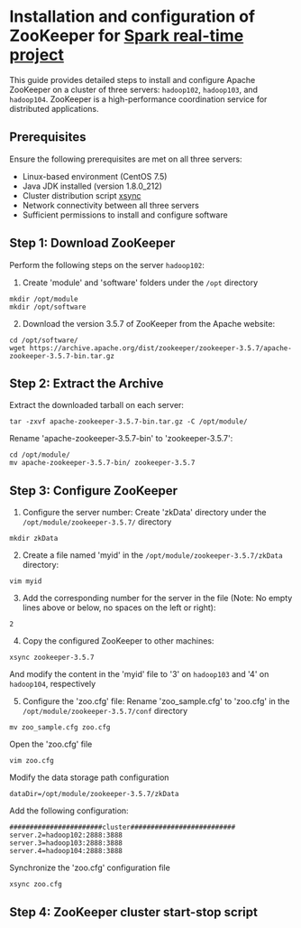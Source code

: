 # Installation and configuration of ZooKeeper for [Spark real-time project](https://github.com/PetitPoissonL/Spark_Streaming_Real_Time)
This guide provides detailed steps to install and configure Apache ZooKeeper on a cluster of three servers: `hadoop102`, `hadoop103`, and `hadoop104`. ZooKeeper is a high-performance coordination service for distributed applications.

## Prerequisites

Ensure the following prerequisites are met on all three servers:

- Linux-based environment (CentOS 7.5)
- Java JDK installed (version 1.8.0_212)
- Cluster distribution script [xsync](https://github.com/PetitPoissonL/Cluster-distribution-script-xsync/tree/main)
- Network connectivity between all three servers
- Sufficient permissions to install and configure software

## Step 1: Download ZooKeeper

Perform the following steps on the server `hadoop102`:

1. Create 'module' and 'software' folders under the `/opt` directory

```
mkdir /opt/module
mkdir /opt/software
```

2. Download the version 3.5.7 of ZooKeeper from the Apache website:
```
cd /opt/software/
wget https://archive.apache.org/dist/zookeeper/zookeeper-3.5.7/apache-zookeeper-3.5.7-bin.tar.gz
```

## Step 2: Extract the Archive

Extract the downloaded tarball on each server:
```
tar -zxvf apache-zookeeper-3.5.7-bin.tar.gz -C /opt/module/
```

Rename 'apache-zookeeper-3.5.7-bin' to 'zookeeper-3.5.7':
```
cd /opt/module/
mv apache-zookeeper-3.5.7-bin/ zookeeper-3.5.7
```

## Step 3: Configure ZooKeeper
1. Configure the server number:
Create 'zkData' directory under the `/opt/module/zookeeper-3.5.7/` directory
```
mkdir zkData
```

2. Create a file named 'myid' in the `/opt/module/zookeeper-3.5.7/zkData` directory:
```
vim myid
```

3. Add the corresponding number for the server in the file (Note: No empty lines above or below, no spaces on the left or right):
```
2
```

4. Copy the configured ZooKeeper to other machines:
```
xsync zookeeper-3.5.7
```
And modify the content in the 'myid' file to '3' on `hadoop103` and '4' on `hadoop104`, respectively

5. Configure the 'zoo.cfg' file:
Rename 'zoo_sample.cfg' to 'zoo.cfg' in the `/opt/module/zookeeper-3.5.7/conf` directory
```
mv zoo_sample.cfg zoo.cfg
```
Open the 'zoo.cfg' file
```
vim zoo.cfg
```
Modify the data storage path configuration
```
dataDir=/opt/module/zookeeper-3.5.7/zkData
```
Add the following configuration:
```
#######################cluster##########################
server.2=hadoop102:2888:3888
server.3=hadoop103:2888:3888
server.4=hadoop104:2888:3888
```
Synchronize the 'zoo.cfg' configuration file
```
xsync zoo.cfg
```

## Step 4: ZooKeeper cluster start-stop script

